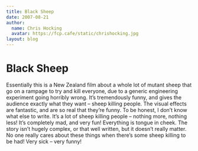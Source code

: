 ```yaml
---
title: Black Sheep
date: 2007-08-21
author:
  name: Chris Hocking
  avatar: https://fcp.cafe/static/chrishocking.jpg
layout: blog
---
```

# Black Sheep

Essentially this is a New Zealand film about a whole lot of mutant sheep that go on a rampage to try and kill everyone, due to a generic engineering experiment going horribly wrong. It’s tremendously funny, and gives the audience exactly what they want – sheep killing people. The visual effects are fantastic, and are so real that they’re funny. To be honest, I don’t know what else to write. It’s a lot of sheep killing people – nothing more, nothing less! It’s completely mad, and very fun! Everything is tongue in cheek. The story isn’t hugely complex, or that well written, but it doesn’t really matter. No one really cares about these things when there’s some sheep killing to be had! Very sick – very funny!